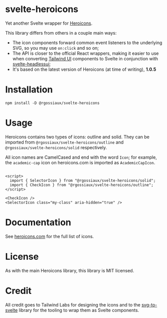 # svelte-heroicons

Yet another Svelte wrapper for [Heroicons](https://heroicons.com). 

This library differs from others in a couple main ways:
* The icon components forward common event listeners to the underlying SVG, so you may use `on:click` and so on;
* The API is closer to the official React wrappers, making it easier to use when converting [Tailwind UI](https://tailwindui.com/) components to Svelte in conjunction with [svelte-headlessui](https://github.com/rgossiaux/svelte-headlessui);
* It's based on the latest version of Heroicons (at time of writing), **1.0.5**

# Installation

```
npm install -D @rgossiaux/svelte-heroicons
```

# Usage

Heroicons contains two types of icons: outline and solid. They can be imported from `@rgossiaux/svelte-heroicons/outline` and `@rgossiaux/svelte-heroicons/solid` respectively. 

All icon names are CamelCased and end with the word `Icon`; for example, the `academic-cap` icon on heroicons.com is imported as `AcademicCapIcon`.

```svelte

<script>
  import { SelectorIcon } from "@rgossiaux/svelte-heroicons/solid";
  import { CheckIcon } from "@rgossiaux/svelte-heroicons/outline";
</script>

<CheckIcon />
<SelectorIcon class="my-class" aria-hidden="true" />

```

# Documentation

See [heroicons.com](https://heroicons.com) for the full list of icons.

# License

As with the main Heroicons library, this library is MIT licensed.

# Credit

All credit goes to Tailwind Labs for designing the icons and to the [svg-to-svelte](https://github.com/metonym/svg-to-svelte) library for the tooling to wrap them as Svelte components.
